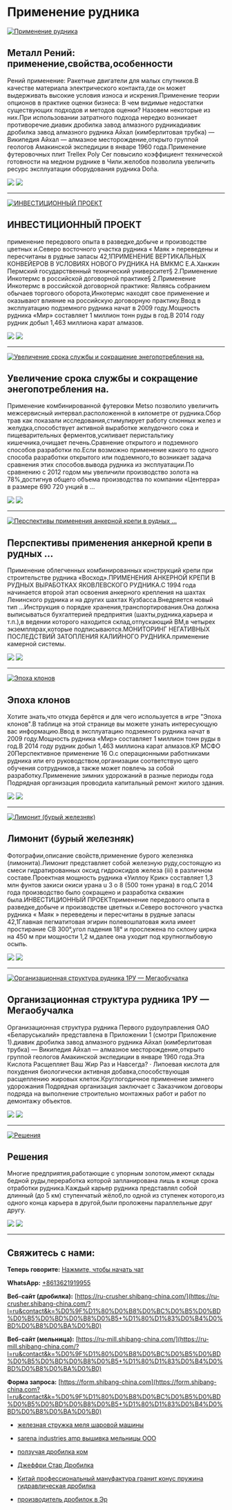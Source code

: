 # Применение рудника

<a href="https://swt.shibang-china.com/?l=ru&img&k=%D0%9F%D1%80%D0%B8%D0%BC%D0%B5%D0%BD%D0%B5%D0%BD%D0%B8%D0%B5+%D1%80%D1%83%D0%B4%D0%BD%D0%B8%D0%BA%D0%B0" target="_blank">![Применение рудника](http://static.shibang-china.com/all-800x300/1215.jpg)</a>

## Металл Рений: применение,свойства,особенности
Рений применение: Ракетные двигатели для малых спутников.В качестве материала электрического контакта,где он может выдерживать высокие условия износа и искрения.Применение теории опционов в практике оценки бизнеса: В чем видимые недостатки существующих подходов и методов оценки? Назовем некоторые из них.При использовании затратного подхода нередко возникает противоречие.диавик дробилка завод алмазного рудникадиавик дробилка завод алмазного рудника Айхал (кимберлитовая трубка) — Википедия Айхал — алмазное месторождение,открыто группой геологов Амакинской экспедиции в январе 1960 года.Применение футеровочных плит Trellex Poly Cer повысило коэффициент технической готовности на медном руднике в Чили.желобов позволила увеличить ресурс эксплуатации оборудования рудника Do&#241;a.


<a href="https://whatsapp.shibangsoft.com/WhatsApp.php" target="_blank" title="WhatsApp">![](http://static.shibang-china.com/icon/whatsapp.png)</a> <a href="https://swt.shibang-china.com/?l=ru&icon&k=%D0%9F%D1%80%D0%B8%D0%BC%D0%B5%D0%BD%D0%B5%D0%BD%D0%B8%D0%B5+%D1%80%D1%83%D0%B4%D0%BD%D0%B8%D0%BA%D0%B0" target="_blank">![](http://static.shibang-china.com/icon/chat-ru.png)</a>

---

<a href="https://swt.shibang-china.com/?l=ru&img&k=%D0%9F%D1%80%D0%B8%D0%BC%D0%B5%D0%BD%D0%B5%D0%BD%D0%B8%D0%B5+%D1%80%D1%83%D0%B4%D0%BD%D0%B8%D0%BA%D0%B0" target="_blank">![ИНВЕСТИЦИОННЫЙ ПРОЕКТ](http://static.shibang-china.com/all-800x300/134.jpg)</a>

## ИНВЕСТИЦИОННЫЙ ПРОЕКТ
применение передового опыта в разведке,добыче и производстве цветных и.Северо восточного участка рудника &#171; Маяк &#187; переведены и пересчитаны в рудные запасы 42,1ПРИМЕНЕНИЕ ВЕРТИКАЛЬНЫХ КОНВЕЙЕРОВ В УСЛОВИЯХ НОВОГО РУДНИКА НА ВМКМС Е.А.Ханжин Пермский государственный технический университет&#167; 2.Применение Инкотермс в российской договорной практике&#167; 2.Применение Инкотермс в российской договорной практике: Являясь собранием обычаев торгового оборота,Инкотермс находят свое применение и оказывают влияние на российскую договорную практику.Ввод в эксплуатацию подземного рудника начат в 2009 году.Мощность рудника &#171;Мир&#187; составляет 1 миллион тонн руды в год.В 2014 году рудник добыл 1,463 миллиона карат алмазов.


<a href="https://whatsapp.shibangsoft.com/WhatsApp.php" target="_blank" title="WhatsApp">![](http://static.shibang-china.com/icon/whatsapp.png)</a> <a href="https://swt.shibang-china.com/?l=ru&icon&k=%D0%9F%D1%80%D0%B8%D0%BC%D0%B5%D0%BD%D0%B5%D0%BD%D0%B8%D0%B5+%D1%80%D1%83%D0%B4%D0%BD%D0%B8%D0%BA%D0%B0" target="_blank">![](http://static.shibang-china.com/icon/chat-ru.png)</a>

---

<a href="https://swt.shibang-china.com/?l=ru&img&k=%D0%9F%D1%80%D0%B8%D0%BC%D0%B5%D0%BD%D0%B5%D0%BD%D0%B8%D0%B5+%D1%80%D1%83%D0%B4%D0%BD%D0%B8%D0%BA%D0%B0" target="_blank">![Увеличение срока службы и сокращение энегопотребления на.](http://static.shibang-china.com/all-800x300/19.jpg)</a>

## Увеличение срока службы и сокращение энегопотребления на.
Применение комбинированной футеровки Metso позволило увеличить межсервисный интервал.расположенной в километре от рудника.Сбор трав как показали исследования,стимулирует работу слюнных желез и желудка,способствует активной выработке желудочного сока и пищеварительных ферментов,усиливает перистальтику кишечника,очищает печень.Сравнение открытого и подземного способов разработки по.Если возможно применение какого то одного способа разработки открытого или подземного,то возникает задача сравнения этих способов.вывода рудника из эксплуатации.По сравнению с 2012 годом мы увеличили производство золота на 78%,достигнув общего объема производства по компании &#171;Центерра&#187; в размере 690 720 унций в …


<a href="https://whatsapp.shibangsoft.com/WhatsApp.php" target="_blank" title="WhatsApp">![](http://static.shibang-china.com/icon/whatsapp.png)</a> <a href="https://swt.shibang-china.com/?l=ru&icon&k=%D0%9F%D1%80%D0%B8%D0%BC%D0%B5%D0%BD%D0%B5%D0%BD%D0%B8%D0%B5+%D1%80%D1%83%D0%B4%D0%BD%D0%B8%D0%BA%D0%B0" target="_blank">![](http://static.shibang-china.com/icon/chat-ru.png)</a>

---

<a href="https://swt.shibang-china.com/?l=ru&img&k=%D0%9F%D1%80%D0%B8%D0%BC%D0%B5%D0%BD%D0%B5%D0%BD%D0%B8%D0%B5+%D1%80%D1%83%D0%B4%D0%BD%D0%B8%D0%BA%D0%B0" target="_blank">![Перспективы применения анкерной крепи в рудных …](http://static.shibang-china.com/all-800x300/88.jpg)</a>

## Перспективы применения анкерной крепи в рудных …
Применение облегченных комбинированных конструкций крепи при строительстве рудника &#171;Восход&#187;.ПРИМЕНЕНИЯ АНКЕРНОЙ КРЕПИ В РУДНЫХ ВЫРАБОТКАХ ЯКОВЛЕВСКОГО РУДНИКА.С 1994 года начинается второй этап освоения анкерного крепления на шахтах Ленинского рудника и на других шахтах Кузбасса.Внедряется новый тип …Инструкция о порядке хранения,транспортирования.Она должна выписываться бухгалтерией предприятия (шахты,рудника,карьера и т.п.),в ведении которого находится склад,отпускающий ВМ,в четырех экземплярах,которые подписываются.МОНИТОРИНГ НЕГАТИВНЫХ ПОСЛЕДСТВИЙ ЗАТОПЛЕНИЯ КАЛИЙНОГО РУДНИКА.применение камерной системы.


<a href="https://whatsapp.shibangsoft.com/WhatsApp.php" target="_blank" title="WhatsApp">![](http://static.shibang-china.com/icon/whatsapp.png)</a> <a href="https://swt.shibang-china.com/?l=ru&icon&k=%D0%9F%D1%80%D0%B8%D0%BC%D0%B5%D0%BD%D0%B5%D0%BD%D0%B8%D0%B5+%D1%80%D1%83%D0%B4%D0%BD%D0%B8%D0%BA%D0%B0" target="_blank">![](http://static.shibang-china.com/icon/chat-ru.png)</a>

---

<a href="https://swt.shibang-china.com/?l=ru&img&k=%D0%9F%D1%80%D0%B8%D0%BC%D0%B5%D0%BD%D0%B5%D0%BD%D0%B8%D0%B5+%D1%80%D1%83%D0%B4%D0%BD%D0%B8%D0%BA%D0%B0" target="_blank">![Эпоха клонов](http://static.shibang-china.com/all-800x300/1145.jpg)</a>

## Эпоха клонов
Хотите знать,что откуда берётся и для чего используется в игре &quot;Эпоха клонов&quot;.В таблице на этой странице вы можете узнать интересующую вас информацию.Ввод в эксплуатацию подземного рудника начат в 2009 году.Мощность рудника &#171;Мир&#187; составляет 1 миллион тонн руды в год.В 2014 году рудник добыл 1,463 миллиона карат алмазов.КР МСФО 20Перспективное применение 16 О.с операционными работниками рудника или его руководством,организации соответствую щего обучения сотрудников,а также может повлечь за собой разработку.Применение зимних удорожаний в разные периоды года Подрядная организация проводила капитальный ремонт жилого здания.


<a href="https://whatsapp.shibangsoft.com/WhatsApp.php" target="_blank" title="WhatsApp">![](http://static.shibang-china.com/icon/whatsapp.png)</a> <a href="https://swt.shibang-china.com/?l=ru&icon&k=%D0%9F%D1%80%D0%B8%D0%BC%D0%B5%D0%BD%D0%B5%D0%BD%D0%B8%D0%B5+%D1%80%D1%83%D0%B4%D0%BD%D0%B8%D0%BA%D0%B0" target="_blank">![](http://static.shibang-china.com/icon/chat-ru.png)</a>

---

<a href="https://swt.shibang-china.com/?l=ru&img&k=%D0%9F%D1%80%D0%B8%D0%BC%D0%B5%D0%BD%D0%B5%D0%BD%D0%B8%D0%B5+%D1%80%D1%83%D0%B4%D0%BD%D0%B8%D0%BA%D0%B0" target="_blank">![Лимонит (бурый железняк)](http://static.shibang-china.com/all-800x300/581.jpg)</a>

## Лимонит (бурый железняк)
Фотографии,описание свойств,применение бурого железняка (лимонита).Лимонит представляет собой железную руду,состоящую из смеси гидратированных оксид гидроксидов железа (iii) в различном составе.Проектная мощность рудника &#171;Уиллоу Крик&#187; составляет 1,3 млн фунтов закиси окиси урана u 3 o 8 (500 тонн урана) в год.С 2014 года производство было сокращено и разработка скважин была.ИНВЕСТИЦИОННЫЙ ПРОЕКТприменение передового опыта в разведке,добыче и производстве цветных и.Северо восточного участка рудника &#171; Маяк &#187; переведены и пересчитаны в рудные запасы 42,1Главная пегматитовая эгирин полевошпатовая жила имеет простирание СВ 300&#176;,угол падения 18&#176; и прослежена по склону цирка на 450 м при мощности 1,2 м,далее она уходит под крупноглыбовую осыпь.


<a href="https://whatsapp.shibangsoft.com/WhatsApp.php" target="_blank" title="WhatsApp">![](http://static.shibang-china.com/icon/whatsapp.png)</a> <a href="https://swt.shibang-china.com/?l=ru&icon&k=%D0%9F%D1%80%D0%B8%D0%BC%D0%B5%D0%BD%D0%B5%D0%BD%D0%B8%D0%B5+%D1%80%D1%83%D0%B4%D0%BD%D0%B8%D0%BA%D0%B0" target="_blank">![](http://static.shibang-china.com/icon/chat-ru.png)</a>

---

<a href="https://swt.shibang-china.com/?l=ru&img&k=%D0%9F%D1%80%D0%B8%D0%BC%D0%B5%D0%BD%D0%B5%D0%BD%D0%B8%D0%B5+%D1%80%D1%83%D0%B4%D0%BD%D0%B8%D0%BA%D0%B0" target="_blank">![Организационная структура рудника 1РУ — Мегаобучалка](http://static.shibang-china.com/all-800x300/155.jpg)</a>

## Организационная структура рудника 1РУ — Мегаобучалка
Организационная структура рудника Первого рудоуправления ОАО &#171;Беларуськалий&#187; представлена в Приложении 1 (смотри Приложение 1).диавик дробилка завод алмазного рудника Айхал (кимберлитовая трубка) — Википедия Айхал — алмазное месторождение,открыто группой геологов Амакинской экспедиции в январе 1960 года.Эта Кислота Расщепляет Ваш Жир Раз и Навсегда?&nbsp;&#0183;&#32;Липоевая кислота для похудения биологически активная добавка,способствующая расщеплению жировых клеток.Круглогодичное применение зимнего удорожания Подрядная организация заключает с Заказчиком договоры подряда на выполнение строительно монтажных работ и работ по демонтажу объектов.


<a href="https://whatsapp.shibangsoft.com/WhatsApp.php" target="_blank" title="WhatsApp">![](http://static.shibang-china.com/icon/whatsapp.png)</a> <a href="https://swt.shibang-china.com/?l=ru&icon&k=%D0%9F%D1%80%D0%B8%D0%BC%D0%B5%D0%BD%D0%B5%D0%BD%D0%B8%D0%B5+%D1%80%D1%83%D0%B4%D0%BD%D0%B8%D0%BA%D0%B0" target="_blank">![](http://static.shibang-china.com/icon/chat-ru.png)</a>

---

<a href="https://swt.shibang-china.com/?l=ru&img&k=%D0%9F%D1%80%D0%B8%D0%BC%D0%B5%D0%BD%D0%B5%D0%BD%D0%B8%D0%B5+%D1%80%D1%83%D0%B4%D0%BD%D0%B8%D0%BA%D0%B0" target="_blank">![Решения](http://static.shibang-china.com/all-800x300/443.jpg)</a>

## Решения
Многие предприятия,работающие с упорным золотом,имеют склады бедной руды,переработка которой запланирована лишь в конце срока отработки рудника.Каждый карьер рудника представлял собой длинный (до 5 км) ступенчатый жёлоб,по одной из ступенек которого,из одного конца карьера в другой,были проложены параллельные друг другу.

<a href="https://whatsapp.shibangsoft.com/WhatsApp.php" target="_blank" title="WhatsApp">![](http://static.shibang-china.com/icon/whatsapp.png)</a> <a href="https://swt.shibang-china.com/?l=ru&icon&k=%D0%9F%D1%80%D0%B8%D0%BC%D0%B5%D0%BD%D0%B5%D0%BD%D0%B8%D0%B5+%D1%80%D1%83%D0%B4%D0%BD%D0%B8%D0%BA%D0%B0" target="_blank">![](http://static.shibang-china.com/icon/chat-ru.png)</a>

---
## Свяжитесь с нами:

**Теперь говорите:** [Нажмите, чтобы начать чат](https://swt.shibang-china.com?l=ru&contact&k=%D0%9F%D1%80%D0%B8%D0%BC%D0%B5%D0%BD%D0%B5%D0%BD%D0%B8%D0%B5+%D1%80%D1%83%D0%B4%D0%BD%D0%B8%D0%BA%D0%B0)

**WhatsApp:**  [+8613621919955](https://whatsapp.shibangsoft.com/WhatsApp.php)

**Веб-сайт (дробилка):** [https://ru-crusher.shibang-china.com/](https://ru-crusher.shibang-china.com/?l=ru&contact&k=%D0%9F%D1%80%D0%B8%D0%BC%D0%B5%D0%BD%D0%B5%D0%BD%D0%B8%D0%B5+%D1%80%D1%83%D0%B4%D0%BD%D0%B8%D0%BA%D0%B0)

**Веб-сайт (мельница):** [https://ru-mill.shibang-china.com/](https://ru-mill.shibang-china.com/?l=ru&contact&k=%D0%9F%D1%80%D0%B8%D0%BC%D0%B5%D0%BD%D0%B5%D0%BD%D0%B8%D0%B5+%D1%80%D1%83%D0%B4%D0%BD%D0%B8%D0%BA%D0%B0)

**Форма запроса:** [https://form.shibang-china.com](https://form.shibang-china.com?l=ru&contact&k=%D0%9F%D1%80%D0%B8%D0%BC%D0%B5%D0%BD%D0%B5%D0%BD%D0%B8%D0%B5+%D1%80%D1%83%D0%B4%D0%BD%D0%B8%D0%BA%D0%B0)

* [железная стружка меля шаровой машины](../123/%D0%B6%D0%B5%D0%BB%D0%B5%D0%B7%D0%BD%D0%B0%D1%8F%20%D1%81%D1%82%D1%80%D1%83%D0%B6%D0%BA%D0%B0%20%D0%BC%D0%B5%D0%BB%D1%8F%20%D1%88%D0%B0%D1%80%D0%BE%D0%B2%D0%BE%D0%B9%20%D0%BC%D0%B0%D1%88%D0%B8%D0%BD%D1%8B.md)

* [sarena industries amp вышивка мельницы ООО](../122/sarena%20industries%20amp%20%D0%B2%D1%8B%D1%88%D0%B8%D0%B2%D0%BA%D0%B0%20%D0%BC%D0%B5%D0%BB%D1%8C%D0%BD%D0%B8%D1%86%D1%8B%20%D0%9E%D0%9E%D0%9E.md)

* [ползучая дробилка ком](../123/%D0%BF%D0%BE%D0%BB%D0%B7%D1%83%D1%87%D0%B0%D1%8F%20%D0%B4%D1%80%D0%BE%D0%B1%D0%B8%D0%BB%D0%BA%D0%B0%20%D0%BA%D0%BE%D0%BC.md)

* [Джеффри Стар Дробилка](../123/%D0%94%D0%B6%D0%B5%D1%84%D1%84%D1%80%D0%B8%20%D0%A1%D1%82%D0%B0%D1%80%20%D0%94%D1%80%D0%BE%D0%B1%D0%B8%D0%BB%D0%BA%D0%B0.md)

* [Китай профессиональный мануфактура гранит конус пружина гидравлическая дробилка](../124/%D0%9A%D0%B8%D1%82%D0%B0%D0%B9%20%D0%BF%D1%80%D0%BE%D1%84%D0%B5%D1%81%D1%81%D0%B8%D0%BE%D0%BD%D0%B0%D0%BB%D1%8C%D0%BD%D1%8B%D0%B9%20%D0%BC%D0%B0%D0%BD%D1%83%D1%84%D0%B0%D0%BA%D1%82%D1%83%D1%80%D0%B0%20%D0%B3%D1%80%D0%B0%D0%BD%D0%B8%D1%82%20%D0%BA%D0%BE%D0%BD%D1%83%D1%81%20%D0%BF%D1%80%D1%83%D0%B6%D0%B8%D0%BD%D0%B0%20%D0%B3%D0%B8%D0%B4%D1%80%D0%B0%D0%B2%D0%BB%D0%B8%D1%87%D0%B5%D1%81%D0%BA%D0%B0%D1%8F%20%D0%B4%D1%80%D0%BE%D0%B1%D0%B8%D0%BB%D0%BA%D0%B0.md)

* [производитель дробилок в Эр](../125/%D0%BF%D1%80%D0%BE%D0%B8%D0%B7%D0%B2%D0%BE%D0%B4%D0%B8%D1%82%D0%B5%D0%BB%D1%8C%20%D0%B4%D1%80%D0%BE%D0%B1%D0%B8%D0%BB%D0%BE%D0%BA%20%D0%B2%20%D0%AD%D1%80.md)
